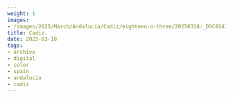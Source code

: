 ```yaml
---
weight: 1
images:
- /images/2025/March/Andalucia/Cadiz/eighteen-o-three/20250318-_DSC8247.jpg
title: Cadiz.
date: 2025-03-18
tags:
- archive
- digital
- color
- spain
- andalucia
- cadiz
---
```


